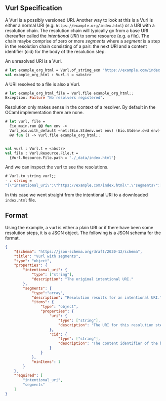 Vurl Specification
------------------

A Vurl is a possibly versioned URI. Another way to look at this is a Vurl is
either a normal URI (e.g. `https://example.org/index.html`) or a URI with a
resolution chain. The resolution chain will typically go from a base URI
(hereafter called the *intentional URI*) to some resource (e.g. a file). The
chain maybe comprise of zero or more _segments_ where a _segment_ is a step in
the resolution chain consisting of a pair: the next URI and a content identifier
(cid) for the body of the resolution step.

An unresolved URI is a Vurl.

```ocaml
# let example_org_html = Vurl.of_string_exn "https://example.com/index.html";;
val example_org_html : Vurl.t = <abstr>
```

A URI resolved to a file is also a Vurl.

```ocaml
# let example_org_html_file = Vurl.file example_org_html;;
Exception: Failure "No resolvers registered".
```

Resolution only makes sense in the context of a resolver. By default in the
OCaml implementation there are none.

```ocaml
# let vurl, file =
  Eio_main.run @@ fun env ->
  Vurl_eio.with_default ~net:(Eio.Stdenv.net env) (Eio.Stdenv.cwd env)
  @@ fun () -> Vurl.file example_org_html;;


val vurl : Vurl.t = <abstr>
val file : Vurl.Resource.File.t =
  {Vurl.Resource.File.path = "./_data/index.html"}
```

And we can inspect the vurl to see the resolutions.

```ocaml
# Vurl.to_string vurl;;
- : string =
"{\"intentional_uri\":\"https://example.com/index.html\",\"segments\":[{\"uri\":\"file:./_data/index.html\",\"cid\":\"bag5qgera5kh2y7df7nmjwdktkyhveupxj6pjwjbupdolnm7kpg26gzcjzdmq\"},{\"uri\":\"https://example.com/index.html\",\"cid\":\"bag5qgera5kh2y7df7nmjwdktkyhveupxj6pjwjbupdolnm7kpg26gzcjzdmq\"}]}"
```

In this case we went straight from the intentional URI to a downloaded
`index.html` file.

## Format

Using the example, a vurl is either a plain URI or if there have been some
resolution steps, it is a JSON object. The following is a JSON schema for the
format.

<!-- $MDX file=./schema.json -->
```json
{
	"$schema": "https://json-schema.org/draft/2020-12/schema",
	"title": "Vurl with segments",
	"type": "object",
	"properties": {
		"intentional_uri": {
			"type": ["string"],
			"description": "The original intentional URI."
		},
		"segments": {
			"type":"array",
			"description": "Resolution results for an intentional URI.",
			"items": {
				"type": "object",
                "properties": {
                    "uri": {
                        "type": ["string"],
                        "description": "The URI for this resolution step"
                    },
                    "cid": {
                        "type": ["string"],
                        "description": "The content identifier of the blob of data"
                    }
                }
			},
			"minItems": 1
		}
	},
	"required": [
		"intentional_uri",
		"segments"
	]
}
```
